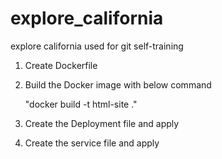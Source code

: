 # explore_california
explore california used for git self-training

1.  Create Dockerfile 
2.  Build the Docker image with below command

       "docker build -t html-site ."
    
4.  Create the Deployment file and apply 

5. Create the service file and apply 
